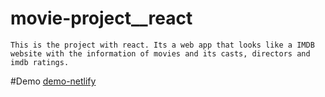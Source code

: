 # movie-project\_\_react

    This is the project with react. Its a web app that looks like a IMDB website with the information of movies and its casts, directors and imdb ratings.

#Demo
[demo-netlify](https://peaceful-noether-1b0670.netlify.com/)
